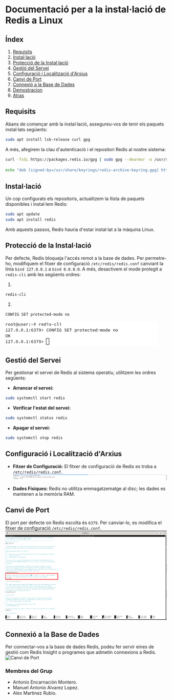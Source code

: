 # Documentació per a la instal·lació de Redis a Linux

## Índex

1. [Requisits](#requisits)
2. [Instal·lació](#installaci%C3%B3)
3. [Protecció  de la Instal·lació](#Protecci%C3%B3-de-la-installaci%C3%B3)
4. [Gestió del Servei](#gestió-del-servei)
5. [Configuració i Localització d'Arxius](#configuraci%C3%B3-i-localitzaci%C3%B3-darxius)
6. [Canvi de Port](#canvi-de-port)
7. [Connexió a la Base de Dades](#connexió-a-la-base-de-dades)
8. [Demostracion](Demostració.md)
9. [Atras](README.md)

## Requisits

Abans de començar amb la instal·lació, assegureu-vos de tenir els paquets instal·lats següents:

```bash
sudo apt install lsb-release curl gpg
```

A més, afegirem la clau d'autenticació i el repositori Redis al nostre sistema:

```bash
curl -fsSL https://packages.redis.io/gpg | sudo gpg --dearmor -o /usr/share/keyrings/redis-archive-keyring.gpg

echo "deb [signed-by=/usr/share/keyrings/redis-archive-keyring.gpg] https://packages.redis.io/deb $(lsb_release -cs) main" | sudo tee /etc/apt/sources.list.d/redis.list
```

## Instal·lació

Un cop configurats els repositoris, actualitzem la llista de paquets disponibles i instal·lem Redis:

```bash
sudo apt update
sudo apt install redis
```

Amb aquests passos, Redis hauria d'estar instal·lat a la màquina Linux.

## Protecció de la Instal·lació

Per defecte, Redis bloqueja l'accés remot a la base de dades. Per permetre-ho, modifiquem el fitxer de configuració `/etc/redis/redis.conf` canviant la línia `bind 127.0.0.1` a `bind 0.0.0.0`. A més, desactivem el mode protegit a `redis-cli` amb les següents ordres:
  
  1. 
```bash
redis-cli
```
  2.
```bash
CONFIG SET protected-mode no
```
![Securitzacio](1Securitzacio.png)

## Gestió del Servei

Per gestionar el servei de Redis al sistema operatiu, utilitzem les ordres següents:

- **Arrancar el servei:**

```bash
sudo systemctl start redis
```

- **Verificar l'estat del servei:**

```bash
sudo systemctl status redis
```

- **Apagar el servei:**

```bash
sudo systemctl stop redis
```

## Configuració i Localització d'Arxius

- **Fitxer de Configuració:**
  El fitxer de configuració de Redis es troba a `/etc/redis/redis.conf`.
  ![Archivo_Configuracion](1Archivo_Configuracion.png)

- **Dades Físiques:**
  Redis no utilitza emmagatzematge al disc; les dades es mantenen a la memòria RAM.

## Canvi de Port

El port per defecte on Redis escolta és `6379`. Per canviar-lo, es modifica el fitxer de configuració `/etc/redis/redis.conf`.
  ![Canvi de Port](1(Puerto).png)


## Connexió a la Base de Dades

Per connectar-vos a la base de dades Redis, podeu fer servir eines de gestió com Redis Insight o programes que admetin connexions a Redis.
  ![Canvi de Port](1Comprovación_Conexion_BBDD_redis-insight.png)

### Membres del Grup
- Antonio Encarnación Montero.
- Manuel Antonio Alvarez Lopez.
- Alex Martinez Rubio.
